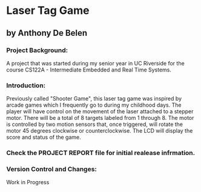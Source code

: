 # Laser Tag Game

## by Anthony De Belen

### Project Background: 
A project that was started during my senior year in UC Riverside for the course CS122A - Intermediate Embedded and Real Time Systems.

### Introduction:
Previously called "Shooter Game", this laser tag game was inspired by arcade games which I frequently go to during my childhood days. The player will have control on the movement of the laser attached to a stepper motor. There will be a total of 8 targets labeled from 1 through 8. The motor is controlled by two motion sensors that, once triggered, will rotate the motor 45 degrees clockwise or counterclockwise. The LCD will display the score and status of the game.

### Check the PROJECT REPORT file for initial realease infrmation.

### Version Control and Changes:
Work in Progress
